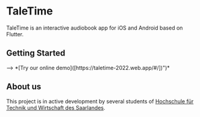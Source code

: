 # TaleTime

TaleTime is an interactive audiobook app for iOS and Android based on Flutter.

## Getting Started

</div> -->
*[Try our online demo]([https://taletime-2022.web.app/#/])")*

## About us

This project is in active development by several students of [Hochschule für Technik und Wirtschaft des Saarlandes](http://www.htwsaar.de).

